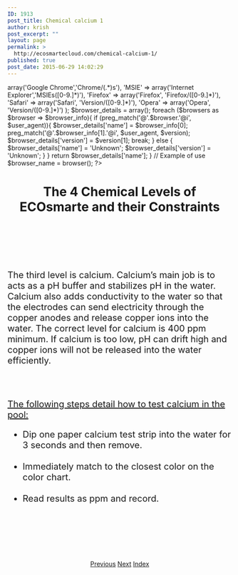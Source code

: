 ```yaml
---
ID: 1913
post_title: Chemical calcium 1
author: krish
post_excerpt: ""
layout: page
permalink: >
  http://ecosmartecloud.com/chemical-calcium-1/
published: true
post_date: 2015-06-29 14:02:29
---
```

<html>


<link rel="stylesheet" href="http://ecosmartecloud.com/wp-admin/php/eco_res/style.css">

   <?php
  		
  		function browser(){
    $user_agent = $_SERVER['HTTP_USER_AGENT'];
    $browsers = array(
                        'Chrome' => array('Google Chrome','Chrome/(.*)s'),
                        'MSIE' => array('Internet Explorer','MSIEs([0-9.]*)'),
                        'Firefox' => array('Firefox', 'Firefox/([0-9.]*)'),
                        'Safari' => array('Safari', 'Version/([0-9.]*)'),
                        'Opera' => array('Opera', 'Version/([0-9.]*)')
                        ); 
                         
    $browser_details = array();
     
        foreach ($browsers as $browser => $browser_info){
            if (preg_match('@'.$browser.'@i', $user_agent)){
                $browser_details['name'] = $browser_info[0];
                    preg_match('@'.$browser_info[1].'@i', $user_agent, $version);
                $browser_details['version'] = $version[1];
                    break;
            } else {
                $browser_details['name'] = 'Unknown';
                $browser_details['version'] = 'Unknown';
            }
        }
     
    return $browser_details['name'];
}
 
// Example of use
$browser_name = browser();
 
   ?>
<body>
	
<h1><center>The 4 Chemical Levels of ECOsmarte and their Constraints</center></h1><br><br>
<center><img src="http://ecosmartecloud.com/wp-admin/php/eco_res/round_button_cal.png" alt=""></center><br><br></center>
<br>
<p style="font-size: 20px;">The third level is calcium. Calcium’s main job is to acts as a pH buffer and stabilizes pH in the water. Calcium also adds conductivity to the water so that the electrodes can send electricity through the copper anodes and release copper ions into the water. The correct level for calcium is 400 ppm minimum. If calcium is too low, pH can drift high and copper ions will not be released into the water efficiently.</p>
<br /><br />

<p style="font-size: 20px;"><u>The following steps detail how to test calcium in the pool:</u></p>
	<ul style="font-size: 20px;">
		 <li>Dip one paper calcium test strip into the water for 3 seconds and then remove.</li><br>
		 <li>Immediately match to the closest color on the color chart.</li><br>
		 <li>Read results as ppm and record.</li><br>
	</ul>

<br><br><br>

<center><br><a href="/?page_id=1905" class="button blue">Previous</a>&nbsp;<a href="/?page_id=1915" class="button blue">Next</a>&nbsp;<a href="/?page_id=1883" class="button blue">Index</a>
</center>

</body>

</html>